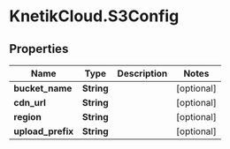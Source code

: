 # KnetikCloud.S3Config

## Properties
Name | Type | Description | Notes
------------ | ------------- | ------------- | -------------
**bucket_name** | **String** |  | [optional] 
**cdn_url** | **String** |  | [optional] 
**region** | **String** |  | [optional] 
**upload_prefix** | **String** |  | [optional] 


